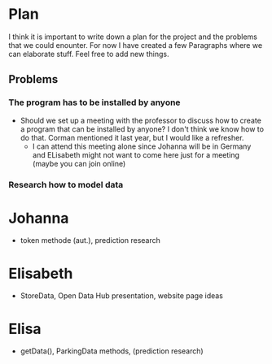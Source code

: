 # Plan

I think it is important to write down a plan for the project and the problems that we could enounter. For now I have created a few Paragraphs where we can elaborate stuff. Feel free to add new things.

## Problems

### The program has to be installed by anyone
- Should we set up a meeting with the professor to discuss how to create a program that can be installed by anyone? I don't think we know how to do that. Corman mentioned it last year, but I would like a refresher.
  - I can attend this meeting alone since Johanna will be in Germany and ELisabeth might not want to come here just for a meeting (maybe you can join online)

### Research how to model data

# Johanna
 - token methode (aut.), prediction research
# Elisabeth
- StoreData, Open Data Hub presentation, website page ideas
# Elisa
- getData(), ParkingData methods, (prediction research)